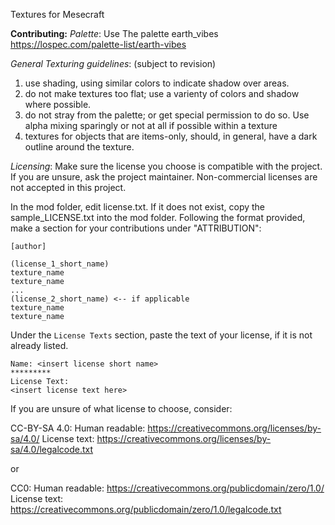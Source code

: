Textures for Mesecraft

**Contributing:**
*Palette*:
Use The palette earth_vibes
https://lospec.com/palette-list/earth-vibes

*General Texturing guidelines*: (subject to revision)
1) use shading, using similar colors to indicate shadow over areas.
2) do not make textures too flat; use a varienty of colors and shadow where possible.
3) do not stray from the palette; or get special permission to do so. Use alpha mixing sparingly or not at all if possible within a texture
4) textures for objects that are items-only, should, in general, have a dark outline around the texture.

*Licensing*: Make sure the license you choose is compatible with the project. If you are unsure, ask the project maintainer. Non-commercial licenses are not accepted in this project.

In the mod folder, edit license.txt. If it does not exist, copy the sample_LICENSE.txt into the mod folder. Following the format provided, make a section for your contributions under "ATTRIBUTION":
```
[author] 

(license_1_short_name)
texture_name
texture_name
...
(license_2_short_name) <-- if applicable
texture_name
texture_name
```

Under the `License Texts` section, paste the text of your license, if it is not already listed.
```
Name: <insert license short name>
*********
License Text:
<insert license text here>
```


If you are unsure of what license to choose, 
consider:

CC-BY-SA 4.0:
Human readable: https://creativecommons.org/licenses/by-sa/4.0/
License text: https://creativecommons.org/licenses/by-sa/4.0/legalcode.txt

or 

CC0:
Human readable: https://creativecommons.org/publicdomain/zero/1.0/
License text: https://creativecommons.org/publicdomain/zero/1.0/legalcode.txt


